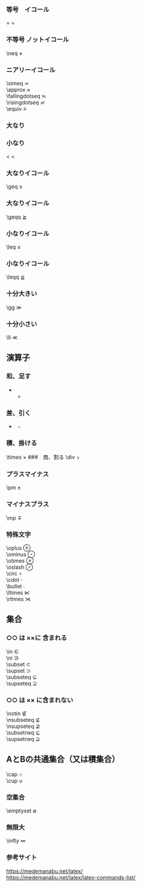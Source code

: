### 等号　イコール
=  =
### 不等号 ノットイコール
\neq ≠
### ニアリーイコール
\simeq    ≃  
\approx	   ≈  
\fallingdotseq    ≒  
\risingdotseq	   ≓  
\equiv	≡
### 大なり
>	>
### 小なり
<	<
### 大なりイコール
\geq    ≥
### 大なりイコール
\geqq    ≧
### 小なりイコール
\leq    ≤
### 小なりイコール
\leqq	   ≦
### 十分大きい
\gg	   ≫
### 十分小さい
\ll    ≪

## 演算子
### 和、足す
+    +
### 差、引く
-	   −
### 積、掛ける
\times    ×
###　商、割る
\div    ÷
### プラスマイナス
\pm    ±
### マイナスプラス
\mp    ∓
### 特殊文字
\oplus	⊕  
\ominus	⊖  
\otimes	⊗  
\oslash	⊘  
\circ	∘  
\cdot	⋅  
\bullet	∙  
\ltimes	⋉  
\rtimes	⋊  

## 集合
### ○○ は ××に 含まれる
\in	∈  
\ni	∋  
\subset	⊂  
\supset	⊃  
\subseteq	⊆  
\supseteq	⊇  
### ○○ は ×× に含まれない
\notin	∉  
\nsubseteq	⊈  
\nsupseteq	⊉  
\subsetneq	⊊  
\supsetneq	⊋  
## AとBの共通集合（又は積集合）
\cap	∩  
\cup	∪  
### 空集合
\emptyset	∅  
### 無限大
\infty	∞  

### 参考サイト
https://medemanabu.net/latex/  
https://medemanabu.net/latex/latex-commands-list/